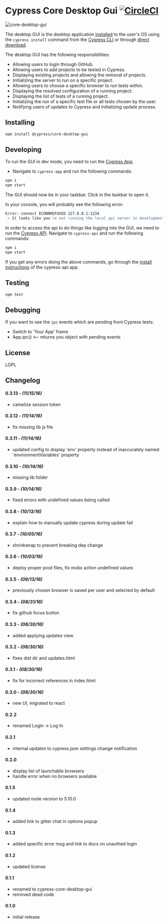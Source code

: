 # Cypress Core Desktop Gui [![CircleCI](https://circleci.com/gh/cypress-io/cypress-core-desktop-gui.svg?style=svg)](https://circleci.com/gh/cypress-io/cypress-core-desktop-gui)

![core-desktop-gui](https://cloud.githubusercontent.com/assets/1271364/18134339/0fab0644-6f6c-11e6-8816-5d4528de6108.png)

The desktop GUI is the desktop application [installed](https://on.cypress.io/guides/installing-and-running#section-installing) to the user's OS using the `cypress install` command from the [Cypress CLI](https://github.com/cypress-io/cypress-cli) or through [direct download](http://download.cypress.io/desktop).

The desktop GUI has the following responsibilities:

- Allowing users to login through GitHub.
- Allowing users to add projects to be tested in Cypress.
- Displaying existing projects and allowing the removal of projects.
- Initializing the server to run on a specific project.
- Allowing users to choose a specific browser to run tests within.
- Displaying the resolved configuration of a running project.
- Displaying the list of tests of a running project.
- Initializing the run of a specific test file or all tests chosen by the user.
- Notifying users of updates to Cypress and initializing update process.

## Installing

```bash
npm install @cypress/core-desktop-gui
```

## Developing

To run the GUI in dev mode, you need to run the [Cypress App](https://github.com/cypress-io/cypress-app).

- Navigate to `cypress-app` and run the following commands:

```bash
npm i
npm start
```

The GUI should now be in your taskbar. Click in the taskbar to open it.

In your console, you will probably see the following error:

```bash
Error: connect ECONNREFUSED 127.0.0.1:1234
 > It looks like you're not running the local api server in development. This may cause problems running the GUI.
```

In order to access the api to do things like logging into the GUI, we need to run the [Cypress API](https://github.com/cypress-io/cypress-api). Navigate to `cypress-api` and run the following commands:

```bash
npm i
npm start
```

If you get any errors doing the above commands, go through the [install instructions](https://github.com/cypress-io/cypress-api) of the cypress-api app.

## Testing

```bash
npm test
```

## Debugging

If you want to see the `ipc` events which are pending from Cypress tests:

- Switch to 'Your App' frame
- App.ipc() <-- returns you object with pending events

## License
LGPL

## Changelog

#### 0.3.13 - *(11/15/16)*
- camelize session token

#### 0.3.12 - *(11/14/16)*
- fix missing lib js file

#### 0.3.11 - *(11/14/16)*
- updated config to display 'env' property instead of inaccurately named 'environmentVariables' property

#### 0.3.10 - *(10/14/16)*
- missing lib folder

#### 0.3.9 - *(10/14/16)*
- fixed errors with undefined values being called

#### 0.3.8 - *(10/13/16)*
- explain how to manually update cypress during update fail

#### 0.3.7 - *(10/05/16)*
- shrinkwrap to prevent breaking dep change

#### 0.3.6 - *(10/03/16)*
- deploy proper prod files, fix mobx action undefined values

#### 0.3.5 - *(09/13/16)*
- previously chosen browser is saved per user and selected by default

#### 0.3.4 - *(08/31/16)*
- fix github focus button

#### 0.3.3 - *(08/30/16)*
- added applying updates view

#### 0.3.2 - *(08/30/16)*
- fixes dist dir and updates.html

#### 0.3.1 - *(08/30/16)*
- fix for incorrect references in index.html

#### 0.3.0 - *(08/30/16)*
- new UI, migrated to react

#### 0.2.2
- renamed Login -> Log In

#### 0.2.1
- internal updates to cypress.json settings change notification

#### 0.2.0
- display list of launchable browsers
- handle error when no browsers available

#### 0.1.5
- updated node version to 5.10.0

#### 0.1.4
- added link to gitter chat in options popup

#### 0.1.3
- added specific error msg and link to docs on unauthed login

#### 0.1.2
- updated license

#### 0.1.1
- renamed to cypress-core-desktop-gui
- removed dead code

#### 0.1.0
- initial release
